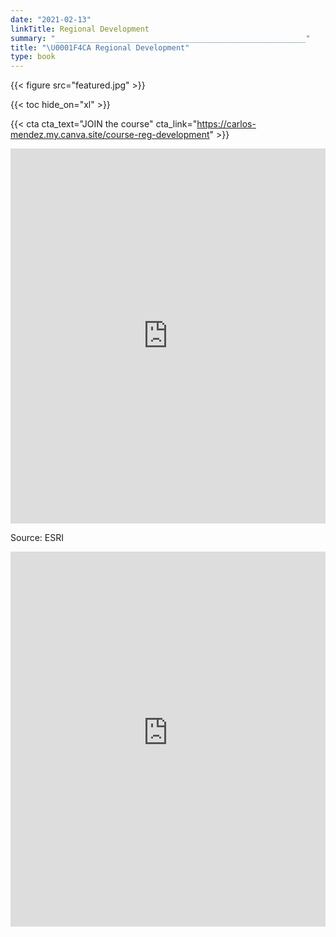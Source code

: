 ```yaml
---
date: "2021-02-13"
linkTitle: Regional Development
summary: "________________________________________________________"
title: "\U0001F4CA Regional Development"
type: book
---
```


{{< figure src="featured.jpg" >}}

{{< toc hide_on="xl" >}}

{{< cta cta_text="JOIN the course" cta_link="https://carlos-mendez.my.canva.site/course-reg-development" >}}





<iframe height="600" width="100%" frameborder="no" src="https://www.youtube.com/embed/42eFnLZ6bXM"?height=600"> </iframe>

Source: ESRI


<iframe height="600" width="100%" frameborder="no" src="https://carlosmendez777.users.earthengine.app/view/worldviirs-like?height=600"> </iframe>